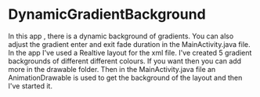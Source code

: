 # DynamicGradientBackground
In this app , there is a dynamic background of gradients. You can also adjust the gradient enter and exit fade duration in the MainActivity.java file. In the app I've used a Realtive layout for the xml file. I've created 5 gradient backgrounds of different different colours. If you want then you can add more in the drawable folder. Then in the MainActivity.java file an AnimationDrawable is used to get the background of the layout and then I've started it.
